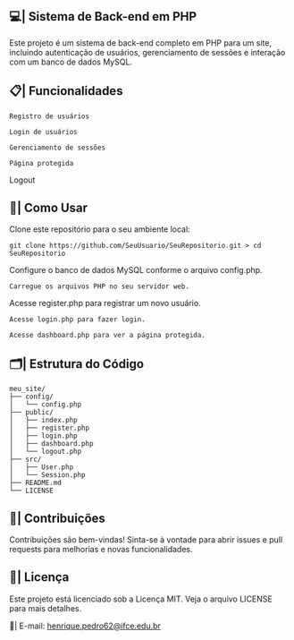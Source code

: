 ## 💻| Sistema de Back-end em PHP
Este projeto é um sistema de back-end completo em PHP para um site, incluindo autenticação de usuários, gerenciamento de sessões e interação com um banco de dados MySQL.

## 📋| Funcionalidades

```
Registro de usuários
```
```
Login de usuários
```
```
Gerenciamento de sessões
```
```
Página protegida
```

Logout

## 📖| Como Usar

Clone este repositório para o seu ambiente local:
```
git clone https://github.com/SeuUsuario/SeuRepositorio.git > cd SeuRepositorio

```
Configure o banco de dados MySQL conforme o arquivo config.php.
```
Carregue os arquivos PHP no seu servidor web.

```
Acesse register.php para registrar um novo usuário.

```
Acesse login.php para fazer login.

```
```
Acesse dashboard.php para ver a página protegida.
```

## 🗂️| Estrutura do Código

```
meu_site/
├── config/
│   └── config.php
├── public/
│   ├── index.php
│   ├── register.php
│   ├── login.php
│   ├── dashboard.php
│   └── logout.php
├── src/
│   ├── User.php
│   └── Session.php
├── README.md
└── LICENSE
```

## 👥| Contribuições
Contribuições são bem-vindas! Sinta-se à vontade para abrir issues e pull requests para melhorias e novas funcionalidades.

## 📑| Licença
Este projeto está licenciado sob a Licença MIT. Veja o arquivo LICENSE para mais detalhes.

   📩| E-mail: henrique.pedro62@ifce.edu.br 
